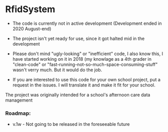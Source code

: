 # RfidSystem

 - The code is currently not in active development (Development ended in 2020 August-end)
 
 - The project isn't yet ready for use, since it got halted mid in the development

 - Please don't mind "ugly-looking" or "inefficient" code, I also know this, I have started working on it in 2018 (my knowlage as a 4th grader in "clean-code" or "fast-running-not-so-much-space-consuming-stuff" wasn't verry much. But it would do the job.

 - If you are interested to use this code for your own school project, put a request in the issues. I will translate it and make it fit for your school.

 
The project was originally intended for a school's afternoon care data management

### Roadmap:
- v.1w - Not going to be released in the foreseeable future
